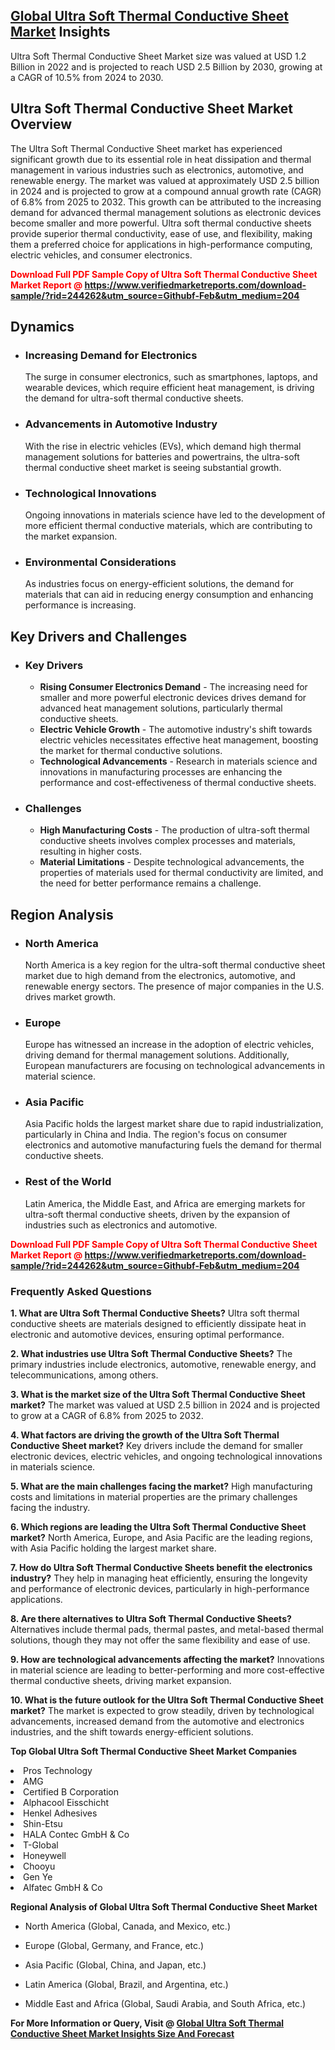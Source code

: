<h2><a href="https://www.verifiedmarketreports.com/download-sample/?rid=244262&amp;utm_source=Githubf&amp;utm_medium=204" target="_blank">Global Ultra Soft Thermal Conductive Sheet Market</a> Insights</h2><p>Ultra Soft Thermal Conductive Sheet Market size was valued at USD 1.2 Billion in 2022 and is projected to reach USD 2.5 Billion by 2030, growing at a CAGR of 10.5% from 2024 to 2030.</p><p> <h2>Ultra Soft Thermal Conductive Sheet Market Overview</h2> <p>The Ultra Soft Thermal Conductive Sheet market has experienced significant growth due to its essential role in heat dissipation and thermal management in various industries such as electronics, automotive, and renewable energy. The market was valued at approximately USD 2.5 billion in 2024 and is projected to grow at a compound annual growth rate (CAGR) of 6.8% from 2025 to 2032. This growth can be attributed to the increasing demand for advanced thermal management solutions as electronic devices become smaller and more powerful. Ultra soft thermal conductive sheets provide superior thermal conductivity, ease of use, and flexibility, making them a preferred choice for applications in high-performance computing, electric vehicles, and consumer electronics.</p> <p><strong><p><span class=""><span style="color: #ff0000;"><strong>Download Full PDF Sample Copy of Ultra Soft Thermal Conductive Sheet Market Report</strong> @ </span><a href="https://www.verifiedmarketreports.com/download-sample/?rid=244262&amp;utm_source=Githubf-Feb&amp;utm_medium=204" target="_blank">https://www.verifiedmarketreports.com/download-sample/?rid=244262&amp;utm_source=Githubf-Feb&amp;utm_medium=204</a></span></p></strong></p> <h2>Dynamics</h2> <ul> <li><h3>Increasing Demand for Electronics</h3> The surge in consumer electronics, such as smartphones, laptops, and wearable devices, which require efficient heat management, is driving the demand for ultra-soft thermal conductive sheets.</li> <li><h3>Advancements in Automotive Industry</h3> With the rise in electric vehicles (EVs), which demand high thermal management solutions for batteries and powertrains, the ultra-soft thermal conductive sheet market is seeing substantial growth.</li> <li><h3>Technological Innovations</h3> Ongoing innovations in materials science have led to the development of more efficient thermal conductive materials, which are contributing to the market expansion.</li> <li><h3>Environmental Considerations</h3> As industries focus on energy-efficient solutions, the demand for materials that can aid in reducing energy consumption and enhancing performance is increasing.</li> </ul> <h2>Key Drivers and Challenges</h2> <ul> <li><h3>Key Drivers</h3> <ul> <li><strong>Rising Consumer Electronics Demand</strong> - The increasing need for smaller and more powerful electronic devices drives demand for advanced heat management solutions, particularly thermal conductive sheets.</li> <li><strong>Electric Vehicle Growth</strong> - The automotive industry's shift towards electric vehicles necessitates effective heat management, boosting the market for thermal conductive solutions.</li> <li><strong>Technological Advancements</strong> - Research in materials science and innovations in manufacturing processes are enhancing the performance and cost-effectiveness of thermal conductive sheets.</li> </ul> </li> <li><h3>Challenges</h3> <ul> <li><strong>High Manufacturing Costs</strong> - The production of ultra-soft thermal conductive sheets involves complex processes and materials, resulting in higher costs.</li> <li><strong>Material Limitations</strong> - Despite technological advancements, the properties of materials used for thermal conductivity are limited, and the need for better performance remains a challenge.</li> </ul> </li> </ul> <h2>Region Analysis</h2> <ul> <li><h3>North America</h3> North America is a key region for the ultra-soft thermal conductive sheet market due to high demand from the electronics, automotive, and renewable energy sectors. The presence of major companies in the U.S. drives market growth.</li> <li><h3>Europe</h3> Europe has witnessed an increase in the adoption of electric vehicles, driving demand for thermal management solutions. Additionally, European manufacturers are focusing on technological advancements in material science.</li> <li><h3>Asia Pacific</h3> Asia Pacific holds the largest market share due to rapid industrialization, particularly in China and India. The region's focus on consumer electronics and automotive manufacturing fuels the demand for thermal conductive sheets.</li> <li><h3>Rest of the World</h3> Latin America, the Middle East, and Africa are emerging markets for ultra-soft thermal conductive sheets, driven by the expansion of industries such as electronics and automotive.</li> </ul> <p><strong><p><span class=""><span style="color: #ff0000;"><strong>Download Full PDF Sample Copy of Ultra Soft Thermal Conductive Sheet Market Report</strong> @ </span><a href="https://www.verifiedmarketreports.com/download-sample/?rid=244262&amp;utm_source=Githubf-Feb&amp;utm_medium=204" target="_blank">https://www.verifiedmarketreports.com/download-sample/?rid=244262&amp;utm_source=Githubf-Feb&amp;utm_medium=204</a></span></p></strong></p> <h3>Frequently Asked Questions</h3> <p><strong>1. What are Ultra Soft Thermal Conductive Sheets?</strong> Ultra soft thermal conductive sheets are materials designed to efficiently dissipate heat in electronic and automotive devices, ensuring optimal performance.</p> <p><strong>2. What industries use Ultra Soft Thermal Conductive Sheets?</strong> The primary industries include electronics, automotive, renewable energy, and telecommunications, among others.</p> <p><strong>3. What is the market size of the Ultra Soft Thermal Conductive Sheet market?</strong> The market was valued at USD 2.5 billion in 2024 and is projected to grow at a CAGR of 6.8% from 2025 to 2032.</p> <p><strong>4. What factors are driving the growth of the Ultra Soft Thermal Conductive Sheet market?</strong> Key drivers include the demand for smaller electronic devices, electric vehicles, and ongoing technological innovations in materials science.</p> <p><strong>5. What are the main challenges facing the market?</strong> High manufacturing costs and limitations in material properties are the primary challenges facing the industry.</p> <p><strong>6. Which regions are leading the Ultra Soft Thermal Conductive Sheet market?</strong> North America, Europe, and Asia Pacific are the leading regions, with Asia Pacific holding the largest market share.</p> <p><strong>7. How do Ultra Soft Thermal Conductive Sheets benefit the electronics industry?</strong> They help in managing heat efficiently, ensuring the longevity and performance of electronic devices, particularly in high-performance applications.</p> <p><strong>8. Are there alternatives to Ultra Soft Thermal Conductive Sheets?</strong> Alternatives include thermal pads, thermal pastes, and metal-based thermal solutions, though they may not offer the same flexibility and ease of use.</p> <p><strong>9. How are technological advancements affecting the market?</strong> Innovations in material science are leading to better-performing and more cost-effective thermal conductive sheets, driving market expansion.</p> <p><strong>10. What is the future outlook for the Ultra Soft Thermal Conductive Sheet market?</strong> The market is expected to grow steadily, driven by technological advancements, increased demand from the automotive and electronics industries, and the shift towards energy-efficient solutions.</p> </p><p><strong>Top Global Ultra Soft Thermal Conductive Sheet Market Companies</strong></p><div data-test-id=""><p><li>Pros Technology</li><li> AMG</li><li> Certified B Corporation</li><li> Alphacool Eisschicht</li><li> Henkel Adhesives</li><li> Shin-Etsu</li><li> HALA Contec GmbH & Co</li><li> T-Global</li><li> Honeywell</li><li> Chooyu</li><li> Gen Ye</li><li> Alfatec GmbH & Co</li></p><div><strong>Regional Analysis of&nbsp;Global Ultra Soft Thermal Conductive Sheet Market</strong></div><ul><li dir="ltr"><p dir="ltr">North America&nbsp;(Global, Canada, and Mexico, etc.)</p></li><li dir="ltr"><p dir="ltr">Europe (Global, Germany, and France, etc.)</p></li><li dir="ltr"><p dir="ltr">Asia Pacific&nbsp;(Global, China, and Japan, etc.)</p></li><li dir="ltr"><p dir="ltr">Latin America&nbsp;(Global, Brazil, and Argentina, etc.)</p></li><li dir="ltr">Middle East and Africa&nbsp;(Global, Saudi Arabia, and South Africa, etc.)</li></ul><p><strong>For More Information or Query, Visit @&nbsp;</strong><strong><a href="https://www.verifiedmarketreports.com/product/ultra-soft-thermal-conductive-sheet-market/?utm_source=Githubf&amp;utm_medium=204" target="_blank">Global Ultra Soft Thermal Conductive Sheet Market Insights Size And Forecast</a></strong></p></div>
